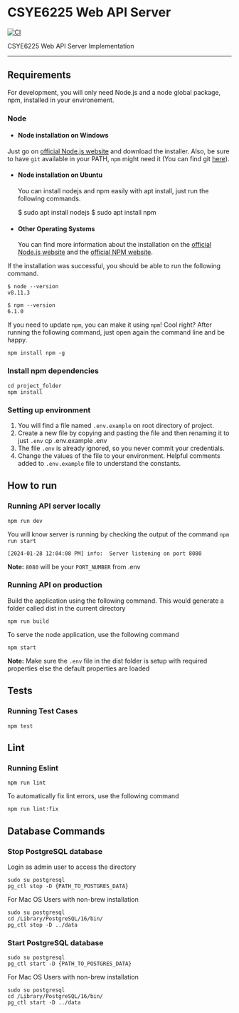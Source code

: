 # CSYE6225 Web API Server

[![CI](https://github.com/marlapativ/webapp/actions/workflows/ci.yml/badge.svg)](https://github.com/marlapativ/webapp/actions/workflows/ci.yml)

CSYE6225 Web API Server Implementation

---

## Requirements

For development, you will only need Node.js and a node global package, npm, installed in your environement.

### Node

- #### Node installation on Windows

Just go on [official Node.js website](https://nodejs.org/) and download the installer.
Also, be sure to have `git` available in your PATH, `npm` might need it (You can find git [here](https://git-scm.com/)).

- #### Node installation on Ubuntu

    You can install nodejs and npm easily with apt install, just run the following commands.

    $ sudo apt install nodejs
    $ sudo apt install npm

- #### Other Operating Systems

  You can find more information about the installation on the [official Node.js website](https://nodejs.org/) and the [official NPM website](https://npmjs.org/).

If the installation was successful, you should be able to run the following command.

    $ node --version
    v8.11.3

    $ npm --version
    6.1.0

If you need to update `npm`, you can make it using `npm`! Cool right? After running the following command, just open again the command line and be happy.

    npm install npm -g

### Install npm dependencies

    cd project_folder
    npm install

### Setting up environment
  
  1. You will find a file named `.env.example` on root directory of project.
  2. Create a new file by copying and pasting the file and then renaming it to just `.env`
      cp .env.example .env
  3. The file `.env` is already ignored, so you never commit your credentials.
  4. Change the values of the file to your environment. Helpful comments added to `.env.example` file to understand the constants.

## How to run

### Running API server locally

    npm run dev

You will know server is running by checking the output of the command `npm run start`

    [2024-01-28 12:04:08 PM] info:  Server listening on port 8080

**Note:** `8080` will be your `PORT_NUMBER` from .env

### Running API on production

Build the application using the following command.
This would generate a folder called dist in the current directory

    npm run build

To serve the node application, use the following command

    npm start

**Note:** Make sure the `.env` file in the dist folder is setup with required properties else the default properties are loaded

## Tests

### Running Test Cases

    npm test

## Lint

### Running Eslint

    npm run lint

To automatically fix lint errors, use the following command

    npm run lint:fix

## Database Commands

### Stop PostgreSQL database

Login as admin user to access the directory

    sudo su postgresql
    pg_ctl stop -D {PATH_TO_POSTGRES_DATA}

For Mac OS Users with non-brew installation

    sudo su postgresql
    cd /Library/PostgreSQL/16/bin/
    pg_ctl stop -D ../data

### Start PostgreSQL database

    sudo su postgresql
    pg_ctl start -D {PATH_TO_POSTGRES_DATA}

For Mac OS Users with non-brew installation

    sudo su postgresql
    cd /Library/PostgreSQL/16/bin/
    pg_ctl start -D ../data
